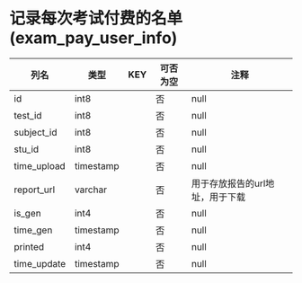 # 记录每次考试付费的名单(exam_pay_user_info)
| 列名   | 类型   | KEY  | 可否为空 | 注释   |
| ---- | ---- | ---- | ---- | ---- |
|id|int8||否|null|
|test_id|int8||否|null|
|subject_id|int8||否|null|
|stu_id|int8||否|null|
|time_upload|timestamp||否|null|
|report_url|varchar||否|用于存放报告的url地址，用于下载|
|is_gen|int4||否|null|
|time_gen|timestamp||否|null|
|printed|int4||否|null|
|time_update|timestamp||否|null|

